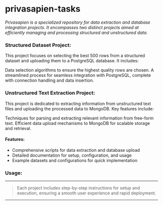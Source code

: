 # privasapien-tasks 

*Privasapien is a specialized repository for data extraction and database integration projects. It encompasses two distinct projects aimed at efficiently managing and processing structured and unstructured data.*

### Structured Dataset Project:
This project focuses on selecting the best 500 rows from a structured dataset and uploading them to a PostgreSQL database. It includes:

Data selection algorithms to ensure the highest quality rows are chosen.
A streamlined process for seamless integration with PostgreSQL, complete with connection handling and data insertion.
### Unstructured Text Extraction Project:
This project is dedicated to extracting information from unstructured text files and uploading the processed data to MongoDB. Key features include:

Techniques for parsing and extracting relevant information from free-form text.
Efficient data upload mechanisms to MongoDB for scalable storage and retrieval.


#### Features: ####

- Comprehensive scripts for data extraction and database upload
- Detailed documentation for setup, configuration, and usage
- Example datasets and configurations for quick implementation
### Usage: ###
---
> Each project includes step-by-step instructions for setup and execution, ensuring a smooth user experience and rapid deployment.
---
